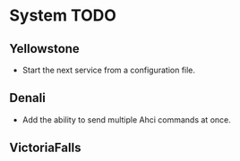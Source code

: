 # System TODO

## Yellowstone

- Start the next service from a configuration file.

## Denali

- Add the ability to send multiple Ahci commands at once.

## VictoriaFalls

